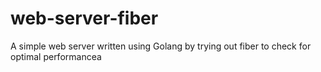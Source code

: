 # web-server-fiber
A simple web server written using Golang by trying out fiber to check for optimal performancea
